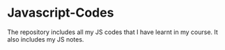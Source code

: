# Javascript-Codes
The repository includes all my JS codes that I have learnt in my course. It also includes my JS notes. 
